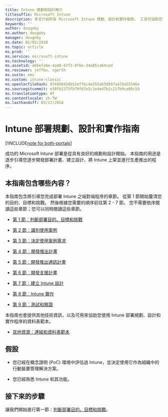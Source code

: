 ```yaml
---
title: Intune 規劃和設計簡介
titlesuffix: Microsoft Intune
description: 本文介紹所有 Microsoft Intune 規劃、設計和實作章節。 工具可協助您判斷目的、使用案例和需求、建立推出和通訊計劃、支援、測試和驗證計劃。
keywords: ''
author: dougeby
ms.author: dougeby
manager: dougeby
ms.date: 01/02/2018
ms.topic: article
ms.prod: ''
ms.service: microsoft-intune
ms.technology: ''
ms.assetid: a65efa6e-4a48-47f3-8f6e-34a85ca64ced
ms.reviewer: jeffbu, cgerth
ms.suite: ems
ms.custom: intune-classic
ms.openlocfilehash: 074490428b52effbc4a555a63d997a47da55546e
ms.sourcegitcommit: e30fb2375fb79f67e5c1e4ed7b2c21fb9ca80c59
ms.translationtype: HT
ms.contentlocale: zh-TW
ms.lasthandoff: 03/17/2018
---
```

# <a name="intune-deployment-planning-design-and-implementation-guide"></a>Intune 部署規劃、設計和實作指南

[!INCLUDE[note for both-portals](./includes/note-for-both-portals.md)]

成功的 Microsoft Intune 部署是從具有良好的規劃和設計開始。 本指南的用途是逐步引導您逐步開發部署計畫、建立設計、將 Intune 上架並進行生產推出的程序。

## <a name="whats-included-in-this-guide"></a>本指南包含哪些內容？

本指南包含將引導您完成部署 Intune 之端對端程序的章節。 從第 1 節開始釐清您的目的、目標和挑戰。 然後根據您需要的順序前往第 2 - 7 節。 您不需要依序閱讀這些章節；您可以同時閱讀這些章節。

-   [第 1 節︰判斷部署目的、目標和挑戰](planning-guide-deployment-goals.md)

-   [第 2 節︰識別使用案例](planning-guide-scenarios.md)

-   [第 3 節︰決定使用案例需求](planning-guide-requirements.md)

-   [第 4 節︰開發推出計畫](planning-guide-rollout-plan.md)

-   [第 5 節︰開發推出通訊計畫](planning-guide-communication-plan.md)

-   [第 6 節︰開發支援計畫](planning-guide-support-plan.md)

-   [第 7 節︰建立 Intune 設計](planning-guide-design.md)

-   [第 8 節︰Intune 實作](planning-guide-onboarding.md)

-   [第 9 節︰測試和驗證](planning-guide-test-validation.md)

本指南也會提供其他技術資訊，以及可用來協助您使用 Intune 部署規劃、設計和實作程序的資料表範本。

-   [其他資源：連結和資料表範本](planning-guide-resources.md)

## <a name="assumptions"></a>假設

-   您已經在概念證明 (PoC) 環境中評估過 Intune，並決定使用它作為組織中的行動裝置管理解決方案。

-   您已經熟悉 Intune 和其功能。

## <a name="next-steps"></a>接下來的步驟

讓我們開始進行第一節：[判斷部署目的、目標和挑戰](planning-guide-deployment-goals.md)。
